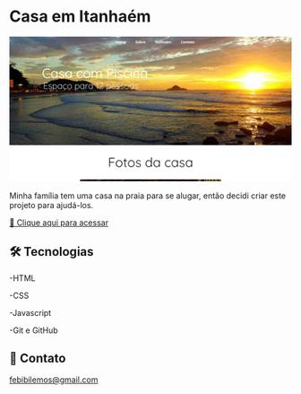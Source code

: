 # Casa em Itanhaém

![CasaItanhaem.png](./.github/CasaItanhaem.png)

Minha família tem uma casa na praia para se alugar, então decidi criar este projeto para ajudá-los.

[🔗 Clique aqui para acessar](https://lemonaja.github.io/Casa-Itanhaem/)

## 🛠 Tecnologias 

-HTML

-CSS

-Javascript

-Git e GitHub

## 👋 Contato

febibilemos@gmail.com



